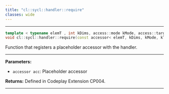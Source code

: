 ```yaml
---
title: "cl::sycl::handler::require"
classes: wide
---
```


---

```cpp
template < typename elemT , int kDims, access::mode kMode, access::target kTarget >
void cl::sycl::handler::require(const accessor< elemT, kDims, kMode, kTarget, access::placeholder::true_t > &acc)
```


Function that registers a placeholder accessor with the handler.


---
**Parameters:**

 - `accessor acc`: Placeholder accessor

**Returns:** Defined in Codeplay Extension CP004.

---
